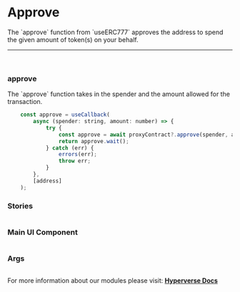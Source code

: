 # Approve

<p> The `approve` function from `useERC777` approves the address to spend the given amount of token(s) on your behalf. </p>

---

<br>

### approve

<p> The `approve` function takes in the spender and the amount allowed for the transaction. </p>

```jsx
	const approve = useCallback(
		async (spender: string, amount: number) => {
			try {
				const approve = await proxyContract?.approve(spender, amount);
				return approve.wait();
			} catch (err) {
				errors(err);
				throw err;
			}
		},
		[address]
	);
```

### Stories

```jsx

```

### Main UI Component

```jsx

```

### Args

```jsx

```

For more information about our modules please visit: [**Hyperverse Docs**](docs.hyperverse.dev)
